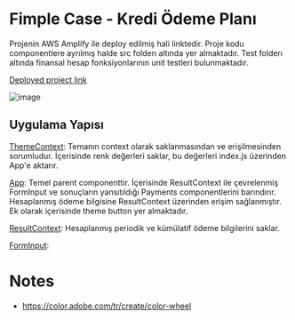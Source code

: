 # Fimple Case - Kredi Ödeme Planı

Projenin AWS Amplify ile deploy edilmiş hali linktedir. Proje kodu componentlere ayrılmış  halde src folderı altında yer almaktadır. Test folderı altında finansal hesap fonksiyonlarının unit testleri bulunmaktadır.

[Deployed project link](https://main.d3c5v7nnj180bc.amplifyapp.com/)

![image](https://user-images.githubusercontent.com/80424496/190708024-2e43c05b-6d4d-4ee1-880b-cae4dc2fe9ed.png)

## Uygulama Yapısı

[ThemeContext](): Temanın context olarak saklanmasından ve erişilmesinden sorumludur. İçerisinde renk değerleri saklar, bu değerleri index.js üzerinden App'e aktarır.

[App](): Temel parent componenttir. İçerisinde ResultContext ile çevrelenmiş FormInput ve sonuçların yansıtıldığı Payments componentlerini barındırır. Hesaplanmış ödeme bilgisine ResultContext üzerinden erişim sağlanmıştır. Ek olarak içerisinde theme button yer almaktadır.

[ResultContext](): Hesaplanmış periodik ve kümülatif ödeme bilgilerini saklar.

[FormInput]():





# Notes

* https://color.adobe.com/tr/create/color-wheel
